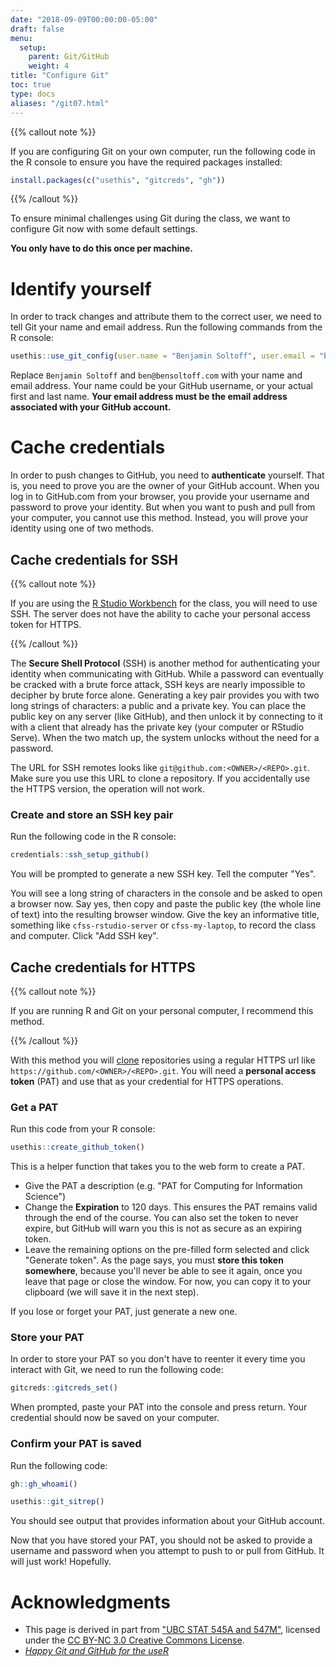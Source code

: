 ```yaml
---
date: "2018-09-09T00:00:00-05:00"
draft: false
menu:
  setup:
    parent: Git/GitHub
    weight: 4
title: "Configure Git"
toc: true
type: docs
aliases: "/git07.html"
---
```




{{% callout note %}}

If you are configuring Git on your own computer, run the following code in the R console to ensure you have the required packages installed:

```r
install.packages(c("usethis", "gitcreds", "gh"))
```

{{% /callout %}}

To ensure minimal challenges using Git during the class, we want to configure Git now with some default settings.

**You only have to do this once per machine.**

# Identify yourself

In order to track changes and attribute them to the correct user, we need to tell Git your name and email address. Run the following commands from the R console:

```r
usethis::use_git_config(user.name = "Benjamin Soltoff", user.email = "ben@bensoltoff.com")
```

Replace `Benjamin Soltoff` and `ben@bensoltoff.com` with your name and email address. Your name could be your GitHub username, or your actual first and last name. **Your email address must be the email address associated with your GitHub account.**

# Cache credentials

In order to push changes to GitHub, you need to **authenticate** yourself. That is, you need to prove you are the owner of your GitHub account. When you log in to GitHub.com from your browser, you provide your username and password to prove your identity. But when you want to push and pull from your computer, you cannot use this method. Instead, you will prove your identity using one of two methods.

## Cache credentials for SSH

{{% callout note %}}

If you are using the [R Studio Workbench](/setup/r-server/) for the class, you will need to use SSH. The server does not have the ability to cache your personal access token for HTTPS.

{{% /callout %}}

The **Secure Shell Protocol** (SSH) is another method for authenticating your identity when communicating with GitHub. While a password can eventually be cracked with a brute force attack, SSH keys are nearly impossible to decipher by brute force alone. Generating a key pair provides you with two long strings of characters: a public and a private key. You can place the public key on any server (like GitHub), and then unlock it by connecting to it with a client that already has the private key (your computer or RStudio Serve). When the two match up, the system unlocks without the need for a password.

The URL for SSH remotes looks like `git@github.com:<OWNER>/<REPO>.git`. Make sure you use this URL to clone a repository. If you accidentally use the HTTPS version, the operation will not work.

### Create and store an SSH key pair

Run the following code in the R console:

```r
credentials::ssh_setup_github()
```

You will be prompted to generate a new SSH key. Tell the computer "Yes".

You will see a long string of characters in the console and be asked to open a browser now. Say yes, then copy and paste the public key (the whole line of text) into the resulting browser window. Give the key an informative title, something like `cfss-rstudio-server` or `cfss-my-laptop`, to record the class and computer. Click "Add SSH key".

## Cache credentials for HTTPS

{{% callout note %}}

If you are running R and Git on your personal computer, I recommend this method.

{{% /callout %}}

With this method you will [clone](/faq/homework-guidelines/#homework-workflow) repositories using a regular HTTPS url like `https://github.com/<OWNER>/<REPO>.git`. You will need a **personal access token** (PAT) and use that as your credential for HTTPS operations.

### Get a PAT

Run this code from your R console:

```r
usethis::create_github_token()
```

This is a helper function that takes you to the web form to create a PAT.

- Give the PAT a description (e.g. "PAT for Computing for Information Science")
- Change the **Expiration** to 120 days. This ensures the PAT remains valid through the end of the course. You can also set the token to never expire, but GitHub will warn you this is not as secure as an expiring token.
- Leave the remaining options on the pre-filled form selected and click "Generate token". As the page says, you must **store this token somewhere**, because you'll never be able to see it again, once you leave that page or close the window. For now, you can copy it to your clipboard (we will save it in the next step).

If you lose or forget your PAT, just generate a new one.

### Store your PAT

In order to store your PAT so you don't have to reenter it every time you interact with Git, we need to run the following code:

```r
gitcreds::gitcreds_set()
```

When prompted, paste your PAT into the console and press return. Your credential should now be saved on your computer.

### Confirm your PAT is saved

Run the following code:

```r
gh::gh_whoami()

usethis::git_sitrep()
```

You should see output that provides information about your GitHub account.

Now that you have stored your PAT, you should not be asked to provide a username and password when you attempt to push to or pull from GitHub. It will just work! Hopefully.

# Acknowledgments


* This page is derived in part from ["UBC STAT 545A and 547M"](http://stat545.com), licensed under the [CC BY-NC 3.0 Creative Commons License](https://creativecommons.org/licenses/by-nc/3.0/).
* [*Happy Git and GitHub for the useR*](https://happygitwithr.com/)
